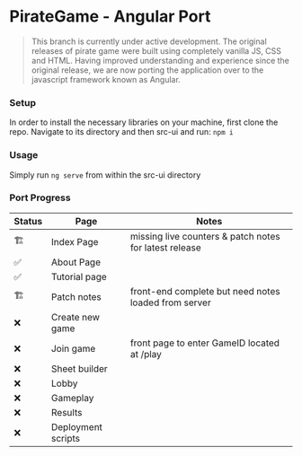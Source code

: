 # PirateGame - Angular Port

> This branch is currently under active development. The original releases of pirate game were built using completely vanilla JS, CSS and HTML. Having improved understanding and experience since the original release, we are now porting the application over to the javascript framework known as Angular.

### Setup
In order to install the necessary libraries on your machine, first clone the repo. Navigate to its directory and then src-ui and run:
```npm i```

### Usage
Simply run ```ng serve``` from within the src-ui directory

### Port Progress
| Status | Page | Notes |
|--------|------|-------|
🏗️|Index Page|missing live counters & patch notes for latest release|
✅|About Page||
✅|Tutorial page ||
🏗️| Patch notes | front-end complete but need notes loaded from server
❌| Create new game
❌| Join game | front page to enter GameID located at /play
❌| Sheet builder
❌| Lobby
❌| Gameplay
❌| Results
❌| Deployment scripts
